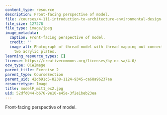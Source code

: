 ```yaml
---
content_type: resource
description: Front-facing perspective of model.
file: /courses/4-111-introduction-to-architecture-environmental-design-spring-2014/52dfd044b6769e10e45e3f2e1beb23ea_modelF_mit1_ex2.jpg
file_size: 127278
file_type: image/jpeg
image_metadata:
  caption: Front-facing perspective of model.
  credit: ''
  image-alt: Photograph of thread model with thread mapping out connections between
    two acrylic plates.
learning_resource_types: []
license: https://creativecommons.org/licenses/by-nc-sa/4.0/
ocw_type: OCWImage
parent_title: Exercise 2
parent_type: CourseSection
parent_uid: 42db91c5-8238-1124-9345-ca68a96237aa
resourcetype: Image
title: modelF_mit1_ex2.jpg
uid: 52dfd044-b676-9e10-e45e-3f2e1beb23ea
---
```

Front-facing perspective of model.